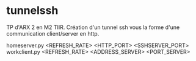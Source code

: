 # tunnelssh
TP d'ARX 2 en M2 TIIR. Création d'un tunnel ssh vous la forme d'une communication client/server en http.

homeserver.py <REFRESH_RATE> <HTTP_PORT> <SSHSERVER_PORT>
workclient.py <REFRESH_RATE> <ADDRESS_SERVER> <PORT_SERVER>

